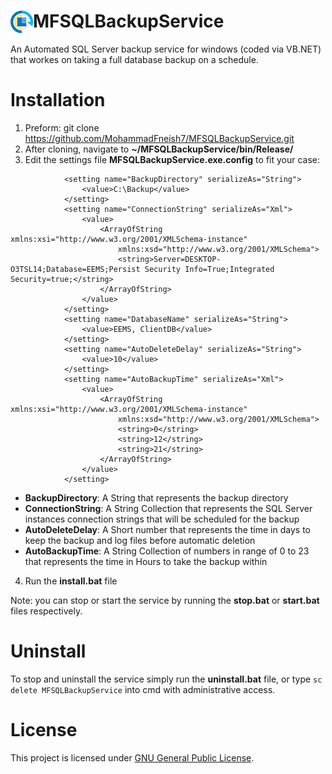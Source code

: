 <h1> <img src="https://github.com/MohammadFneish7/MFSQLBackupService/blob/master/icon_x36.png"
  style="float:left;">
MFSQLBackupService</h1>

An Automated SQL Server backup service for windows (coded via VB.NET) that workes on taking a full database backup on a schedule.

# Installation

1. Preform: git clone https://github.com/MohammadFneish7/MFSQLBackupService.git
2. After cloning, navigate to **~/MFSQLBackupService/bin/Release/**
3. Edit the settings file **MFSQLBackupService.exe.config** to fit your case:
```
            <setting name="BackupDirectory" serializeAs="String">
                <value>C:\Backup</value>
            </setting>
            <setting name="ConnectionString" serializeAs="Xml">
                <value>
                    <ArrayOfString xmlns:xsi="http://www.w3.org/2001/XMLSchema-instance"
                        xmlns:xsd="http://www.w3.org/2001/XMLSchema">
                        <string>Server=DESKTOP-O3TSL14;Database=EEMS;Persist Security Info=True;Integrated Security=true;</string>
                    </ArrayOfString>
                </value>
            </setting>
            <setting name="DatabaseName" serializeAs="String">
                <value>EEMS, ClientDB</value>
            </setting>
            <setting name="AutoDeleteDelay" serializeAs="String">
                <value>10</value>
            </setting>
            <setting name="AutoBackupTime" serializeAs="Xml">
                <value>
                    <ArrayOfString xmlns:xsi="http://www.w3.org/2001/XMLSchema-instance"
                        xmlns:xsd="http://www.w3.org/2001/XMLSchema">
                        <string>0</string>
                        <string>12</string>
                        <string>21</string>
                    </ArrayOfString>
                </value>
            </setting>
```
  * **BackupDirectory**: A String that represents the backup directory
  * **ConnectionString**: A String Collection that represents the SQL Server instances connection strings that will be scheduled for the backup
  * **AutoDeleteDelay**:  A Short number that represents the time in days to keep the backup and log files before automatic deletion
  * **AutoBackupTime**: A String Collection of numbers in range of 0 to 23 that represents the time in Hours to take the backup within

4. Run the **install.bat** file

Note: you can stop or start the service by running the **stop.bat** or **start.bat** files respectively.

# Uninstall
To stop and uninstall the service simply run the **uninstall.bat** file, or type ```sc delete MFSQLBackupService``` into cmd with administrative access.

  # License
This project is licensed under [GNU General Public License][1].
    
    
[1]: https://github.com/MohammadFneish7/MFSQLBackupService/blob/master/LICENSE
  
